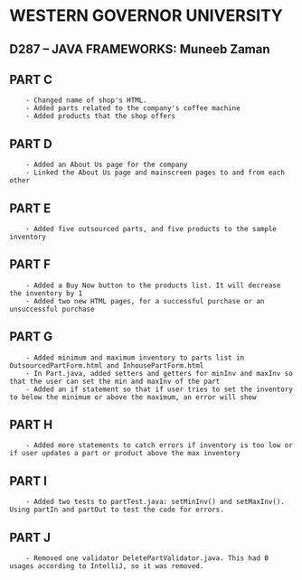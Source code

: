 # WESTERN GOVERNOR UNIVERSITY 
## D287 – JAVA FRAMEWORKS: Muneeb Zaman

## PART C
        - Changed name of shop's HTML.
        - Added parts related to the company's coffee machine
        - Added products that the shop offers
## PART D
        - Added an About Us page for the company
        - Linked the About Us page and mainscreen pages to and from each other
## PART E
        - Added five outsourced parts, and five products to the sample inventory
## PART F
        - Added a Buy Now button to the products list. It will decrease the inventory by 1
        - Added two new HTML pages, for a successful purchase or an unsuccessful purchase
## PART G
        - Added minimum and maximum inventory to parts list in OutsourcedPartForm.html and InhousePartForm.html
        - In Part.java, added setters and getters for minInv and maxInv so that the user can set the min and maxInv of the part
        - Added an if statement so that if user tries to set the inventory to below the minimum or above the maximum, an error will show
## PART H
        - Added more statements to catch errors if inventory is too low or if user updates a part or product above the max inventory
## PART I
        - Added two tests to partTest.java: setMinInv() and setMaxInv(). Using partIn and partOut to test the code for errors.
## PART J
        - Removed one validator DeletePartValidator.java. This had 0 usages according to IntelliJ, so it was removed.